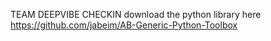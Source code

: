 TEAM DEEPVIBE CHECKIN
download the python library here https://github.com/jabeim/AB-Generic-Python-Toolbox

